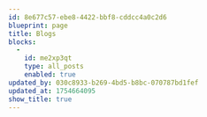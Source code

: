 ```yaml
---
id: 8e677c57-ebe8-4422-bbf8-cddcc4a0c2d6
blueprint: page
title: Blogs
blocks:
  -
    id: me2xp3qt
    type: all_posts
    enabled: true
updated_by: 030c8933-b269-4bd5-b8bc-070787bd1fef
updated_at: 1754664095
show_title: true
---
```


